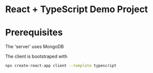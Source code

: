 # React + TypeScript Demo Project


# Prerequisites

The 'server' uses MongoDB

The client is bootstraped with

```bash
npx create-react-app client --template typescript
```
